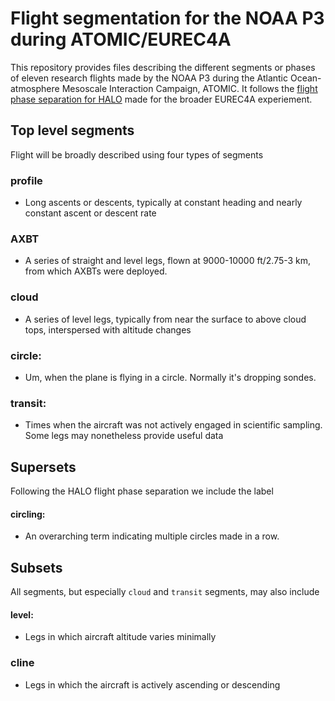 
# Flight segmentation for the NOAA P3 during ATOMIC/EUREC4A

This repository provides files describing the different segments or phases of eleven research flights made by the NOAA P3
during the Atlantic Ocean-atmosphere Mesoscale Interaction Campaign, ATOMIC. It follows the
[flight phase separation for HALO](https://github.com/eurec4a/halo-flight-phase-separation) made for the broader EUREC4A experiement.

## Top level segments

Flight will be broadly described using four types of segments

### profile
- Long ascents or descents, typically at constant heading and nearly constant ascent or descent rate

### AXBT
- A series of straight and level legs, flown at 9000-10000 ft/2.75-3 km, from which AXBTs were deployed.

### cloud
- A series of level legs, typically from near the surface to above cloud tops, interspersed with altitude changes

### circle:
- Um, when the plane is flying in a circle. Normally it's dropping sondes.

### transit:
- Times when the aircraft was not actively engaged in scientific sampling. Some legs may nonetheless provide useful data

## Supersets

Following the HALO flight phase separation we include the label

#### circling:
- An overarching term indicating multiple circles made in a row.

## Subsets

All segments, but especially `cloud` and `transit` segments, may also include

#### level:
- Legs in which aircraft altitude varies minimally

### cline
- Legs in which the aircraft is actively ascending or descending
